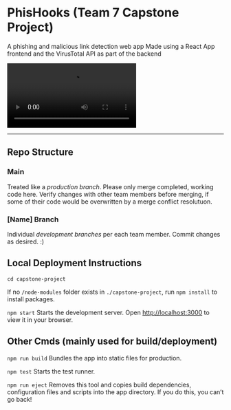# PhisHooks (Team 7 Capstone Project)
A phishing and malicious link detection web app
Made using a React App frontend and the VirusTotal API as part of the backend

![Basic Detection Details Demo](https://github.com/arifire21/Team-7-Capstone/blob/main/images/kiosk_demo.mp4)

---
## Repo Structure
### Main
 Treated like a *production branch*. Please only merge completed, working code here. Verify changes with other team members before merging, if some of their code would be overwritten by a merge conflict resolutuon.
 
### [Name] Branch
  Individual *development branches* per each team member. Commit changes as desired. :)

## Local Deployment Instructions
`cd capstone-project`

 If no `/node-modules` folder exists in `./capstone-project`, run `npm install` to install packages.

 `npm start`
    Starts the development server.
    Open [http://localhost:3000](http://localhost:3000) to view it in your browser.

## Other Cmds (mainly used for build/deployment)
  `npm run build`
    Bundles the app into static files for production.

  `npm test`
    Starts the test runner.

  `npm run eject`
    Removes this tool and copies build dependencies, configuration files
    and scripts into the app directory. If you do this, you can’t go back!

